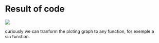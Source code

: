 # Result of code
<img src="https://raw.githubusercontent.com/FranciscoOssianFOLN/Exercises/master/The%20Nature%20of%20Code%202/1.4%20Graphing%201D%20Perlin%20Noise%20-%20Perlin%20noise%20and%20p5.js%20Tutorial/oficial%20example/sin%20curve/result.gif" />

curiously we can tranform the ploting graph to any function, for exemple a sin function.